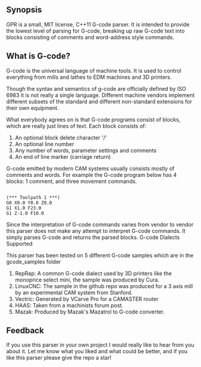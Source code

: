 ## Synopsis

GPR is a small, MIT license, C++11 G-code parser. It is intended to provide the lowest
level of parsing for G-code, breaking up raw G-code text into blocks consisting of
comments and word-address style commands.

## What is G-code?

G-code is the universal language of machine tools. It is used to control everything from mills and lathes to EDM machines and 3D printers.

Though the syntax and semantics of g-code are officially defined by ISO 6983 it is not really a single language. Different machine vendors implement different subsets of the standard and different non-standard extensions for their own equipment.

What everybody agrees on is that G-code programs consist of blocks, which are really just lines of text. Each block consists of:

1. An optional block delete character '/'
2. An optional line number
3. Any number of words, parameter settings and comments
4. An end of line marker (carriage return)

G-code emitted by modern CAM systems usually consists mostly of comments and words.
For example the G-code program below has 4 blocks: 1 comment, and three movement
commands.

```

(*** Toolpath 1 ***)
G0 X0.0 Y0.0 Z0.0
G1 X1.0 F23.0
G1 Z-1.0 F10.0

```

Since the interpretation of G-code commands varies from vendor to vendor this parser does not make any attempt to interpret G-code commands. It simply parses G-code and returns the parsed blocks.
G-code Dialects Supported

This parser has been tested on 5 different G-code samples which are in the gcode_samples folder

1. RepRap: A common G-code dialect used by 3D printers like the monoprice select mini, the sample was produced by Cura.
2. LinuxCNC: The sample in the github repo was produced for a 3 axis mill by an experimental CAM system from Stanford.
3. Vectric: Generated by VCarve Pro for a CAMASTER router
4. HAAS: Taken from a machinists forum post.
5. Mazak: Produced by Mazak's Mazatrol to G-code converter.

## Feedback

If you use this parser in your own project I would really like to hear from you
about it. Let me know what you liked and what could be better, and if you like
this parser please give the repo a star!
